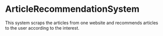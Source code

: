 # ArticleRecommendationSystem
This system scraps the articles from one website and recommends articles to the user according to the interest.
